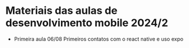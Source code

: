 # Materiais das aulas de desenvolvimento mobile 2024/2
- Primeira aula 06/08
    Primeiros contatos com o react native e uso expo


